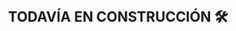 ---
title: TODAVÍA EN CONSTRUCCIÓN 🛠️
image: "@assets/construction-worker.gif"
content: |
  Aunque el tema por defecto te ofrece recetas
  en la parte superior por si te interesa,
  o aún más interesante mi portfolio en Github 💻
button:
  label: Mi portfolio en GitHub
  link: https://github.com/isamanero/MyPortfolio
---
